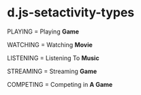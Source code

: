 # d.js-setactivity-types
PLAYING = Playing **Game**

WATCHING = Watching **Movie**

LISTENING = Listening To **Music**

STREAMING = Streaming **Game**

COMPETING = Competing in **A Game**

